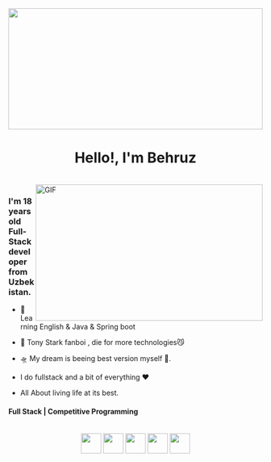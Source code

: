 <div align="center">
  <img src="https://media1.giphy.com/media/v1.Y2lkPTc5MGI3NjExcTFmNnYzMzhoeHR4a2k1MTl5bTVvM29obTRudWt3MWYybW8ybG16ZCZlcD12MV9pbnRlcm5hbF9naWZfYnlfaWQmY3Q9Zw/UJ5I7921pAOEU/giphy.webp"  width="100%" height="240px">
  <h1>Hello!, I'm Behruz</h1>
</div>

<br />
<img align="right" height="270px" width="450px" alt="GIF" src="https://media4.giphy.com/media/v1.Y2lkPTc5MGI3NjExdnNsaHFoMHQ5aGM2NnAwdTQ4NnYyYmxld3JzazdleXB6eWU5cnpsZSZlcD12MV9pbnRlcm5hbF9naWZfYnlfaWQmY3Q9Zw/11e56tPCqD9kjK/giphy.webp" />
<p align="center">
  <h3> I'm 18 years old Full-Stack developer from Uzbekistan.</h3>
</p>

 - 🥀 Learning English & Java & Spring boot
   
 - 🔭 Tony Stark fanboi , die for more technologies😼

 - 🛸 My dream is beeing best version myself 🥇.
 
 - I do fullstack and a bit of everything :heart:
 
 - All About living life at its best.
 
 <p align="center">
  <h4> Full Stack | Competitive Programming </h4>
   </p>
<br/>
   <div align="center">
     <img src="https://github.com/user-attachments/assets/cb59937c-d36e-49e6-be3b-2f2ea2ae4aa8" width="40px">
     <img src="https://github.com/user-attachments/assets/4e8c3f9b-4ba1-4fa0-b0ea-79487566601e" width="40px">
     <img src="https://github.com/user-attachments/assets/48df785b-1e22-45de-a1dc-a26c1f486851" width="40px">
     <img src="https://github.com/user-attachments/assets/903c8300-0623-44df-9c1b-2675f4576c2a" width="40px">
     <img src="https://github.com/user-attachments/assets/f1488d73-05ff-444a-9f15-ec25636547f6" width="40px">

   </div>

